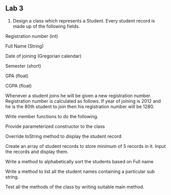 ## Lab 3

1. Design a class which represents a Student. Every student record is made up of the following fields.
	

Registration number (int)
		
Full Name (String)
		
Date of joining (Gregorian calendar)
		
Semester (short)
		
GPA (float)
		
CGPA (float)


Whenever a student joins he will be given a new registration number. Registration number is calculated as follows. If year of joining is 2012 and he is the 80th student to join then his registration number will be 1280.


Write member functions to do the following.


Provide parameterized constructor to the class
	
Override toString method to display the student record
	
Create an array of student records to store minimum of 5 records in it. Input the records and display them.
	
Write a method to alphabetically sort the students based on Full name
	
Write a method to list all the student names containing a particular sub string. 


Test all the methods of the class by writing suitable main method.
